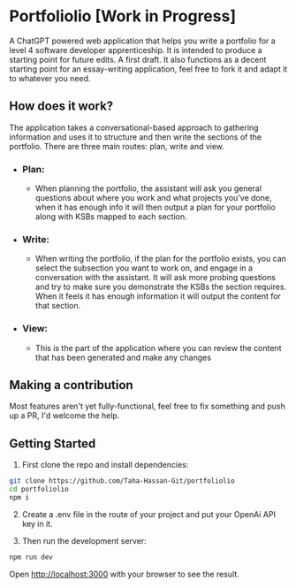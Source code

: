 # Portfoliolio [Work in Progress] 

A ChatGPT powered web application that helps you write a portfolio for a level 4 software developer apprenticeship. It is intended to produce a starting point for future edits. A first draft. It also functions as a decent starting point for an essay-writing application, feel free to fork it and adapt it to whatever you need.

## How does it work?

The application takes a conversational-based approach to gathering information and uses it to structure and then write the sections of the portfolio. There are three main routes: plan, write and view. 
- ### Plan:
  - When planning the portfolio, the assistant will ask you general questions about where you work and what projects you've done, when it has enough info it will then output a plan for your portfolio along with KSBs mapped to each section.
- ### Write:
  - When writing the portfolio, if the plan for the portfolio exists, you can select the subsection you want to work on, and engage in a conversation with the assistant. It will ask more probing questions and try to make sure you demonstrate the KSBs the section requires. When it feels it has enough information it will output the content for that section.
- ### View:
  - This is the part of the application where you can review the content that has been generated and make any changes
 
## Making a contribution

Most features aren't yet fully-functional, feel free to fix something and push up a PR, I'd welcome the help.

## Getting Started

1. First clone the repo and install dependencies:

```bash
git clone https://github.com/Taha-Hassan-Git/portfoliolio
cd portfoliolio
npm i
```

2. Create a .env file in the route of your project and put your OpenAi API key in it.

3. Then run the development server:

```bash
npm run dev
```

Open [http://localhost:3000](http://localhost:3000) with your browser to see the result.
